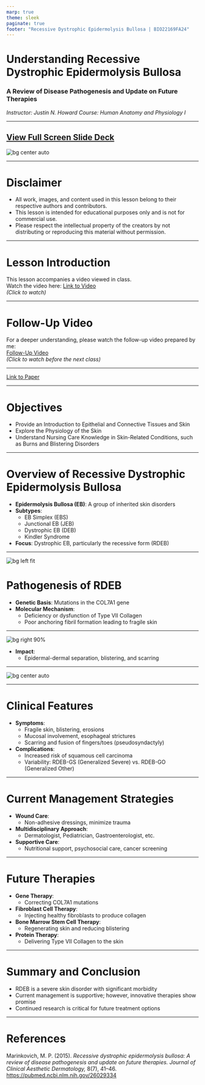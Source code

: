 ```yaml
---
marp: true
theme: sleek
paginate: true
footer: "Recessive Dystrophic Epidermolysis Bullosa | BIO22169FA24"
---
```


<!-- Title Slide -->
# Understanding Recessive Dystrophic Epidermolysis Bullosa
### A Review of Disease Pathogenesis and Update on Future Therapies
*Instructor: Justin N. Howard*
*Course: Human Anatomy and Physiology I*


---

## [View Full Screen Slide Deck](https://howardconnect.github.io/BIO22169FA24/slides/Recessive_Dystrophic_Epidermolysis_Bullosa.html)



![bg center auto](../../../assets/images/title.png)

---

<!-- Disclaimer Slide -->
# Disclaimer
- All work, images, and content used in this lesson belong to their respective authors and contributors.
- This lesson is intended for educational purposes only and is not for commercial use.
- Please respect the intellectual property of the creators by not distributing or reproducing this material without permission.

---

<!-- Lesson Introduction Slide -->
# Lesson Introduction
This lesson accompanies a video viewed in class.  
Watch the video here: [Link to Video](https://youtu.be/bBuvEvEhug0?si=RfefA1MTtRFY_3DB)  
*(Click to watch)*

---

<!-- Follow-Up Video Slide -->
# Follow-Up Video
For a deeper understanding, please watch the follow-up video prepared by me:  
[Follow-Up Video](https://youtu.be/UisHR-IsNFI?si=s6rAiqyHqPBtvwEC)  
*(Click to watch before the next class)*

---


[Link to Paper](https://pubmed.ncbi.nlm.nih.gov/26029334/#:~:text=Objective:%20Review%20the%20pathogenesis%20of%20recessive%20dystrophic%20epidermolysis%20bullosa%20and)



---

# Objectives
- Provide an Introduction to Epithelial and Connective Tissues and Skin
- Explore the Physiology of the Skin
- Understand Nursing Care Knowledge in Skin-Related Conditions, such as Burns and Blistering Disorders

---

# Overview of Recessive Dystrophic Epidermolysis Bullosa
- **Epidermolysis Bullosa (EB)**: A group of inherited skin disorders
- **Subtypes**:
  - EB Simplex (EBS)
  - Junctional EB (JEB)
  - Dystrophic EB (DEB)
  - Kindler Syndrome
- **Focus**: Dystrophic EB, particularly the recessive form (RDEB)

---

![bg left fit](../../../assets/images/figure1.png)

# Pathogenesis of RDEB
- **Genetic Basis**: Mutations in the COL7A1 gene
- **Molecular Mechanism**:
  - Deficiency or dysfunction of Type VII Collagen
  - Poor anchoring fibril formation leading to fragile skin


---

![bg right 90%](../../../assets/images/fig2a.png)


- **Impact**:
  - Epidermal-dermal separation, blistering, and scarring

---

![bg center auto](../../../assets/images/fig2b.png)

---

# Clinical Features
- **Symptoms**:
  - Fragile skin, blistering, erosions
  - Mucosal involvement, esophageal strictures
  - Scarring and fusion of fingers/toes (pseudosyndactyly)
- **Complications**:
  - Increased risk of squamous cell carcinoma
  - Variability: RDEB-GS (Generalized Severe) vs. RDEB-GO (Generalized Other)

---

# Current Management Strategies
- **Wound Care**:
  - Non-adhesive dressings, minimize trauma
- **Multidisciplinary Approach**:
  - Dermatologist, Pediatrician, Gastroenterologist, etc.
- **Supportive Care**:
  - Nutritional support, psychosocial care, cancer screening

---

# Future Therapies
- **Gene Therapy**:
  - Correcting COL7A1 mutations
- **Fibroblast Cell Therapy**:
  - Injecting healthy fibroblasts to produce collagen
- **Bone Marrow Stem Cell Therapy**:
  - Regenerating skin and reducing blistering
- **Protein Therapy**:
  - Delivering Type VII Collagen to the skin

---

# Summary and Conclusion
- RDEB is a severe skin disorder with significant morbidity
- Current management is supportive; however, innovative therapies show promise
- Continued research is critical for future treatment options

---

# References

Marinkovich, M. P. (2015). _Recessive dystrophic epidermolysis bullosa: A review of disease pathogenesis and update on future therapies. Journal of Clinical Aesthetic Dermatology,_ 8(7), 41–46. https://pubmed.ncbi.nlm.nih.gov/26029334

